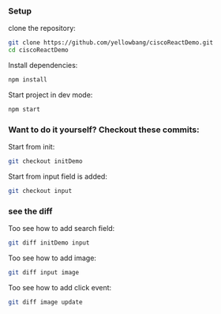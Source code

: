 ### Setup

clone the repository:

```bash
git clone https://github.com/yellowbang/ciscoReactDemo.git
cd ciscoReactDemo
```

Install dependencies:

```bash
npm install
```

Start project in dev mode:

```bash
npm start
```

### Want to do it yourself? Checkout these commits:
Start from init:
```bash
git checkout initDemo
```
Start from input field is added:
```bash
git checkout input
```

### see the diff
Too see how to add search field:

```bash
git diff initDemo input
```

Too see how to add image:

```bash
git diff input image
```

Too see how to add click event:

```bash
git diff image update
```
